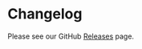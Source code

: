 # Changelog

Please see our GitHub [Releases](https://github.com/zinde-social/zinde.xyz/releases) page.
